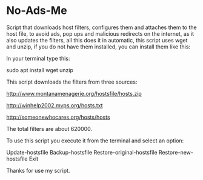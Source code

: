 # No-Ads-Me
Script that downloads host filters, configures them and attaches them to the host file, to avoid ads, pop ups and malicious redirects on the internet,
as it also updates the filters, all this does it in automatic, this script uses wget and unzip, if you do not have them installed, you can install them like this:

In your terminal type this:

sudo apt install wget unzip

This script downloads the filters from three sources:

http://www.montanamenagerie.org/hostsfile/hosts.zip

http://winhelp2002.mvps.org/hosts.txt

http://someonewhocares.org/hosts/hosts

The total filters are about 620000.

To use this script you execute it from the terminal and select an option:

Update-hostsfile 
Backup-hostsfile 
Restore-original-hostsfile
Restore-new-hostsfile 
Exit

Thanks for use my script.
